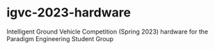 # igvc-2023-hardware
Intelligent Ground Vehicle Competition (Spring 2023) hardware for the Paradigm Engineering Student Group
